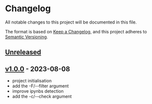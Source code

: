 # Changelog

All notable changes to this project will be documented in this file.

The format is based on [Keep a Changelog](https://keepachangelog.com/en/1.0.0/),
and this project adheres to [Semantic Versioning](https://semver.org/spec/v2.0.0.html).

## [Unreleased]

## [v1.0.0] - 2023-08-08

- project initialisation
- add the -F/--filter argument
- improve ipynbs detection
- add the -c/--check argument

[Unreleased]: https://github.com/gepetto/gepetuto/compare/v1.0.0...main
[v1.0.0]: https://github.com/cmake-wheel/cmeel/releases/tag/v1.0.0
